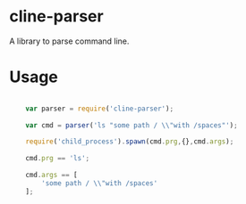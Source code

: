 # cline-parser

A library to parse command line.

# Usage

```js

    var parser = require('cline-parser');
    
    var cmd = parser('ls "some path / \\"with /spaces"');
    
    require('child_process').spawn(cmd.prg,{},cmd.args);
    
    cmd.prg == 'ls';
    
    cmd.args == [
        'some path / \\"with /spaces'
    ];
    
```